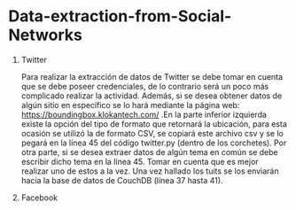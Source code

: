 # Data-extraction-from-Social-Networks
1. Twitter

     Para realizar la extracción de datos de Twitter se debe tomar en cuenta que se debe poseer credenciales, de lo contrario será un poco más complicado realizar la actividad. Además, si se desea obtener datos de algún sitio en específico se lo hará mediante la página web: https://boundingbox.klokantech.com/ .En la parte inferior izquierda existe la opción del tipo de formato que retornará la ubicación, para esta ocasión se utilizó la de formato CSV, se copiará este archivo csv y se lo pegará en la línea 45 del código twitter.py (dentro de los corchetes). Por otra parte, si se desea extraer datos de algún tema en común se debe escribir dicho tema en la línea 45. Tomar en cuenta que es mejor realizar uno de estos a la vez. Una vez hallado los tuits se los enviarán hacia la base de datos de CouchDB  (línea 37 hasta 41).
  
3. Facebook
  

